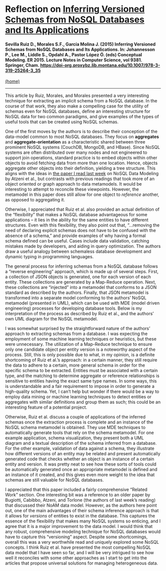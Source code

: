 # Reflection on [Inferring Versioned Schemas from NoSQL Databases and Its Applications](https://link-springer-com.proxybz.lib.montana.edu/chapter/10.1007%2F978-3-319-25264-3_35)

#### Sevilla Ruiz D., Morales S.F., García Molina J. (2015) Inferring Versioned Schemas from NoSQL Databases and Its Applications. In: Johannesson P., Lee M., Liddle S., Opdahl A., Pastor López Ó. (eds) Conceptual Modeling. ER 2015. Lecture Notes in Computer Science, vol 9381. Springer, Cham. https://doi-org.proxybz.lib.montana.edu/10.1007/978-3-319-25264-3_35

[(home)](https://beqpolk1.github.io/csci-592-spring2022/)

---

This article by Ruiz, Morales, and Morales presented a very interesting technique for extracting an implicit schema from a NoSQL database. In the course of that work, they also make a compelling case for the utility of schemas even for NoSQL databases, define an interesting structure for NoSQL data for two common paradigms, and give examples of the types of useful tools that can be created using NoSQL schemas.

One of the first moves by the authors is to describe their conception of the data-model common to most NoSQL databases. They focus on **aggregates** and **aggregate-orientation** as a characteristic shared between three prominent NoSQL systems (CouchDB, MongoDB, and HBase). Since NoSQL systems are often distributed over many nodes and not engineered to support join operations, standard practice is to embed objects within other objects to avoid fetching data from more than one location. Hence, objects aggregate other objects into their definition, yielding a tree structure. This aligns with the ideas in [the paper I read last week]( 2.1_atzeni_et_al_data_model_nosql.md) on NoSQL Data Modeling by Atzeni et al., but contrasts with previous readings that took more of an object oriented or graph approach to data metamodels. It would be interesting to attempt to reconcile these viewpoints. However, the metamodel in this paper does still allow for one object to *reference* another, as opposed to aggregating it.

Otherwise, I appreciated that Ruiz et al. also provided an actual definition of the “flexibility” that makes a NoSQL database advantageous for some applications – it lies in the ability for the same entities to have different structures. Even with this flexibility, they also point out that, “…removing the need of declaring explicit schemas does not have to be confused with the absence of a schema,” and provide examples of why having a formal schema defined can be useful. Cases include data validation, catching mistakes made by developers, and aiding in query optimization. The authors draw a useful analogy between schemaless database development and dynamic typing in programming languages.

The general process for inferring schemas from a NoSQL database follows a “reverse engineering” approach, which is made up of several steps. First, a collection of JSON objects is generated, one for each version of each entity. These collections are generated by a Map-Reduce operation. Next, these collections are “injected” into a metamodel that conforms to a JSON standard as described by the authors. Finally, that JSON metamodel is transformed into a separate model conforming to the authors’ NoSQL metamodel (presented in UML), which can be used with MDE (model driven engineering) processes for developing database tools. Below is my interpretation of the process as described by Ruiz et al., and the authors’ own UML diagram for the NoSQL metamodel.

I was somewhat surprised by the straightforward nature of the authors’ approach to extracting schemas from a database. I was expecting the employment of some machine learning techniques or heuristics, but these were unnecessary. The utilization of a Map-Reduce technique to ensure only one candidate object per entity version is a noteworthy aspect of the process. Still, this is only possible due to what, in my opinion, is a definite shortcoming of Ruiz et al.’s approach: in a certain manner, they still require the data to adhere to a certain, more general schema in order for the specific schema to be extracted. Entities must be associated with a certain type, and the matching to determine aggregate or reference relationships is sensitive to entities having the exact same type names. In some ways, this is understandable and a fair requirement to impose in order to generate a high-quality schema. Yet, I can’t help but wonder if there would be a way to employ data mining or machine learning techniques to detect entities or aggregates with similar definitions and group them as such; this could be an interesting feature of a potential project.

Otherwise, Ruiz et al. discuss a couple of applications of the inferred schemas once the extraction process is complete and an instance of the NoSQL schema metamodel is obtained. They use MDE techniques to automatically generate tools that rely on the schema metamodel. For one example application, schema visualization, they present both a UML diagram and a textual description of the schema inferred from a database. For the other example, validation of data against a schema, they illustrate how different versions of an entity may be related and present automatically generated code that checks whether an object is an instance of a certain entity and version. It was pretty neat to see how these sorts of tools could be automatically generated once an appropriate metamodel is defined and an instance of it created, and this gives even more weight to the idea that schemas are still valuable for NoSQL databases.

I appreciated that this paper included a fairly comprehensive “Related Work” section. One interesting bit was a reference to an older paper by Bugiotti, Cabibbo, Atzeni, and Torlone (the authors of last week’s reading) that discussed their NoAM data model. However, as the authors here point out, one of the main advantages of their schema inference approach is that it allows for *versions* of entities to exist in the database. This captures the essence of the flexibility that makes many NoSQL systems so enticing, and I agree that it is a major improvement to the data model. I would think that any robust, comprehensive modeling technique for NoSQL databases would have to capture this “versioning” aspect. Despite some shortcomings, overall this was a very worthwhile read and uniquely explored some NoSQL concepts. I think Ruiz et al. have presented the most compelling NoSQL data model that I have seen so far, and I will be very intrigued to see how well it reconciles with some other approaches as I start to get into the articles that propose universal solutions for managing heterogeneous data.
